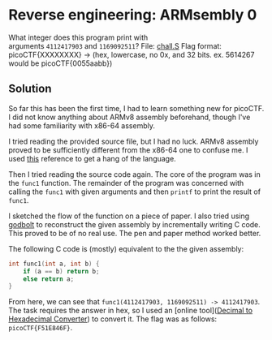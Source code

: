 # Reverse engineering: ARMsembly 0

What integer does this program print with arguments `4112417903` and `1169092511`? File: [chall.S](https://mercury.picoctf.net/static/55a414fdd81f39784d662e8023c5aeb8/chall.S) Flag format: picoCTF{XXXXXXXX} -> (hex, lowercase, no 0x, and 32 bits. ex. 5614267 would be picoCTF{0055aabb})

## Solution

So far this has been the first time, I had to learn something new for picoCTF. I did not know anything about ARMv8 assembly beforehand, though I've had some familiarity with x86-64 assembly.

I tried reading the provided source file, but I had no luck. ARMv8 assembly proved to be sufficiently different from the x86-64 one to confuse me. I used [this](https://modexp.wordpress.com/2018/10/30/arm64-assembly/) reference to get a hang of the language. 

Then I tried reading the source code again. The core of the program was in the `func1` function. The remainder of the program was concerned with calling the `func1` with given arguments and then `printf` to print the result of `func1`.

I sketched the flow of the function on a piece of paper. I also tried using [godbolt](https://godbolt.org/) to reconstruct the given assembly by incrementally writing C code. This proved to be of no real use. The pen and paper method worked better.

The following C code is (mostly) equivalent to the the given assembly:

```c
int func1(int a, int b) {
    if (a == b) return b;
    else return a;
}
```

From here, we can see that `func1(4112417903, 1169092511) -> 4112417903`. The task requires the answer in hex, so I used an [online tool]([Decimal to Hexadecimal Converter](https://www.rapidtables.com/convert/number/decimal-to-hex.html)) to convert it. The flag was as follows: `picoCTF{F51E846F}`.


